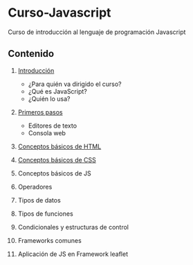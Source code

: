 # Curso-Javascript  
Curso de introducción al lenguaje de programación Javascript  

## Contenido  
1. [Introducción](01-Introduccion.md)
    - ¿Para quién va dirigido el curso?
    - ¿Qué es JavaScript?  
    - ¿Quién lo usa?  


2. [Primeros pasos](02-Primeros-pasos.md)
    - Editores de texto    
    - Consola web  

3. [Conceptos básicos de HTML](03-Conceptos-básicos-de-HTML.md)

4. [Conceptos básicos de CSS](04-Conceptos-básicos-de-CSS.md)

5. Conceptos básicos de JS  

6. Operadores    

7. Tipos de datos      

8. Tipos de funciones  

9. Condicionales y estructuras de control  

10. Frameworks comunes  

11. Aplicación de JS en Framework leaflet    
